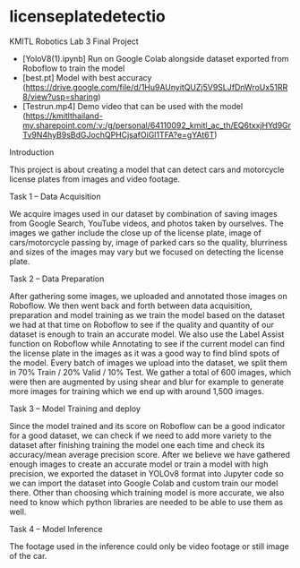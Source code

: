 # licenseplatedetectio
KMITL Robotics Lab 3 Final Project
- [YoloV8(1).ipynb] Run on Google Colab alongside dataset exported from Roboflow to train the model
- [best.pt] Model with best accuracy (https://drive.google.com/file/d/1Hu9AUnyitQUZj5V9SLJfDnWroUx51RR8/view?usp=sharing)
- [Testrun.mp4] Demo video that can be used with the model (https://kmitlthailand-my.sharepoint.com/:v:/g/personal/64110092_kmitl_ac_th/EQ6txxjHYd9GrTv9N4hyB9sBdGJochQPHCjsafOiGl1TFA?e=gYAt6T)

Introduction

This project is about creating a model that can detect cars and motorcycle license plates from images and video footage.

Task 1 – Data Acquisition

We acquire images used in our dataset by combination of saving images from Google Search, YouTube videos, and photos taken by ourselves. The images we gather include the close up of the license plate, image of cars/motorcycle passing by, image of parked cars so the quality, blurriness and sizes of the images may vary but we focused on detecting the license plate. 

Task 2 – Data Preparation

After gathering some images, we uploaded and annotated those images on Roboflow. We then went back and forth between data acquisition, preparation and model training as we train the model based on the dataset we had at that time on Roboflow to see if the quality and quantity of our dataset is enough to train an accurate model. We also use the Label Assist function on Roboflow while Annotating to see if the current model can find the license plate in the images as it was a good way to find blind spots of the model. Every batch of images we upload into the dataset, we split them in 70% Train / 20% Valid / 10% Test. We gather a total of 600 images, which were then are augmented by using shear and blur for example to generate more images for training which we end up with around 1,500 images.

Task 3 – Model Training and deploy 

Since the model trained and its score on Roboflow can be a good indicator for a good dataset, we can check if we need to add more variety to the dataset after finishing training the model one each time and check its accuracy/mean average precision score. After we believe we have gathered enough images to create an accurate model or train a model with high precision, we exported the dataset in YOLOv8 format into Jupyter code so we can import the dataset into Google Colab and custom train our model there. Other than choosing which training model is more accurate, we also need to know which python libraries are needed to be able to use them as well. 

Task 4 – Model Inference 

The footage used in the inference could only be video footage or still image of the car. 


